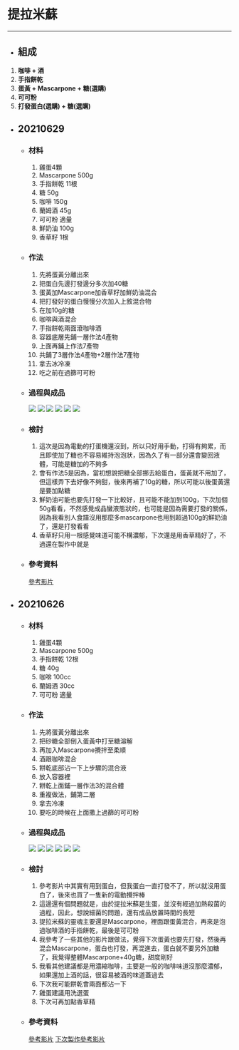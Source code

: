 # 提拉米蘇
---
+ ## 組成
 1. **咖啡 + 酒**
 2. **手指餅乾**
 3. **蛋黃 + Mascarpone + 糖(選購)**
 5. **可可粉**
 6. **打發蛋白(選購) + 糖(選購)**


+ ## 20210629
  + ### 材料
    1. 雞蛋4顆
    2. Mascarpone 500g
    3. 手指餅乾 11根
    4. 糖  50g
    5. 咖啡 150g
    6. 蘭姆酒 45g
    7. 可可粉 適量
    8. 鮮奶油 100g
    9. 香草籽 1根
  
  + ### 作法
    1. 先將蛋黃分離出來
    2. 把蛋白先邊打發邊分多次加40糖
    3. 蛋黃加Mascarpone加香草籽加鮮奶油混合
    4. 把打發好的蛋白慢慢分次加入上敘混合物
    5. 在加10g的糖
    6. 咖啡與酒混合
    7. 手指餅乾兩面滾咖啡酒
    8. 容器底層先鋪一層作法4產物
    9. 上面再鋪上作法7產物
    10. 共鋪了3層作法4產物+2層作法7產物
    11. 拿去冰冷凍
    12. 吃之前在過篩可可粉
  
  + ### 過程與成品
    ![](../Image/20210629_1.jpg)
    ![](../Image/20210629_2.jpg)
    ![](../Image/20210629_3.jpg)
    ![](../Image/20210629_4.jpg)
    ![](../Image/20210629_5.jpg)
    ![](../Image/20210629_6.jpg)
  
  + ### 檢討
    1. 這次是因為電動的打蛋機還沒到，所以只好用手動，打得有夠累，而且即使加了糖也不容易維持泡泡狀，因為久了有一部分還會變回液體，可能是糖加的不夠多
    2. 會有作法5是因為，當初想說把糖全部挪去給蛋白，蛋黃就不用加了，但這樣弄下去好像不夠甜，後來再補了10g的糖，所以可能以後蛋黃還是要加點糖
    3. 鮮奶油可能也要先打發一下比較好，且可能不能加到100g，下次加個50g看看，不然感覺成品蠻液態狀的，也可能是因為需要打發的關係，因為我看別人食譜沒用那麼多mascarpone也用到超過100g的鮮奶油了，還是打發看看
    4. 香草籽只用一根感覺味道可能不構濃郁，下次還是用香草精好了，不過還在製作中就是
  
  + ### 參考資料
    [參考影片](https://youtu.be/vyg27_n0-bw)


+ ## 20210626
  + ### 材料
    1. 雞蛋4顆
    2. Mascarpone 500g
    3. 手指餅乾 12根
    4. 糖  40g
    5. 咖啡 100cc
    6. 蘭姆酒 30cc
    7. 可可粉 適量
  
  + ### 作法
    1. 先將蛋黃分離出來
    2. 把砂糖全部倒入蛋黃中打至糖溶解
    3. 再加入Mascarpone攪拌至柔順
    4. 酒跟咖啡混合
    5. 餅乾底部沾一下上步驟的混合液
    6. 放入容器裡
    7. 餅乾上面鋪一層作法3的混合體
    8. 重複做法，鋪第二層
    9. 拿去冷凍
    10. 要吃的時候在上面撒上過篩的可可粉
  
  + ### 過程與成品
    ![](../Image/20210626_1.jpg)
    ![](../Image/20210626_2.jpg)
    ![](../Image/20210626_3.jpg)
    ![](../Image/20210626_4.jpg)
    ![](../Image/20210626_5.jpg)
    ![](../Image/20210626_6.jpg)
  
  + ### 檢討
    1. 參考影片中其實有用到蛋白，但我蛋白一直打發不了，所以就沒用蛋白了，後來也買了一隻新的電動攪拌棒
    2. 這邊還有個問題就是，由於提拉米蘇是生蛋，並沒有經過加熱殺菌的過程，因此，想說細菌的問題，還有成品放置時間的長短
    3. 提拉米蘇的靈魂主要還是Mascarpone，裡面跟蛋黃混合，再來是泡過咖啡酒的手指餅乾，最後是可可粉
    4. 我參考了一些其他的影片跟做法，覺得下次蛋黃也要先打發，然後再混合Mascarpone，蛋白也打發，再混進去，蛋白就不要另外加糖了，我覺得整體Mascarpone+40g糖，甜度剛好
    5. 我看其他建議都是用濃縮咖啡，主要是一般的咖啡味道沒那麼濃郁，如果還加上酒的話，很容易被酒的味道蓋過去
    6. 下次我可能餅乾會兩面都沾一下
    7. 雞蛋建議用洗選蛋
    8. 下次可再加點香草精
  
  + ### 參考資料
    [參考影片](https://youtu.be/lElqsa9wryA?t=460)
    [下次製作參考影片](https://youtu.be/_PcOsIHXhWs)

